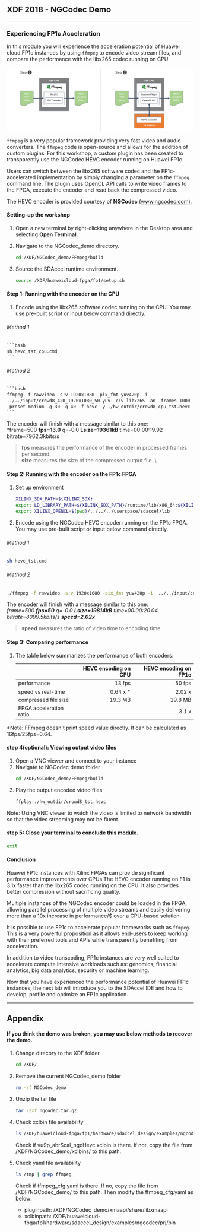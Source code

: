 
  <tr>
    <th width="100%" colspan="5"><h2>XDF 2018 - NGCodec Demo</h2></th>
  </tr>

---------------------------------------

### Experiencing FP1c Acceleration

In this module you will experience the acceleration potential of Huawei cloud FP1c instances by using ```ffmpeg``` to encode video stream files, and compare the performance with the libx265 codec running on CPU.

![](images/ffmpeg_lab.png)

```ffmpeg``` is a very popular framework providing very fast video and audio converters. The ```ffmpeg``` code is open-source and allows for the addition of custom plugins. For this workshop, a custom plugin has been created to transparently use the NGCodec HEVC encoder running on Huawei FP1c.  

Users can switch between the libx265 software codec and the FP1c-accelerated implementation by simply changing a parameter on the ```ffmpeg``` command line. The plugin uses OpenCL API calls to write video frames to the FPGA, execute the encoder and read back the compressed video.

The HEVC encoder is provided courtesy of **NGCodec** [(www.ngcodec.com)](www.ngcodec.com).

#### Setting-up the workshop

1. Open a new terminal by right-clicking anywhere in the Desktop area and selecting **Open Terminal**.
1. Navigate to the NGCodec_demo directory.
    ```bash
    cd /XDF/NGCodec_demo/FFmpeg/build
    ```

1. Source the SDAccel runtime environment.
    ```bash
    source /XDF/huaweicloud-fpga/fp1/setup.sh
    ```

#### Step 1: Running with the encoder on the CPU

1. Encode using the libx265 software codec running on the CPU. You may use pre-built script or input below command directly.

###### Method 1
    ```bash
    sh hevc_tst_cpu.cmd
    ```
###### Method 2
    ```bash
    ffmpeg -f rawvideo -s:v 1920x1080 -pix_fmt yuv420p -i  ../../input/crowd8_420_1920x1080_50.yuv -c:v libx265 -an -frames 1000 -preset medium -g 30 -q 40 -f hevc -y ./hw_outdir/crowd8_cpu_tst.hevc
    ```
The encoder will finish with a message similar to this one: \
*frame=500 **fps=13.0** q=-0.0 **Lsize=19361kB** time=00:00:19.92 bitrate=7962.3kbits/s  
> **fps** measures the performance of the encoder in processed frames per second. \
**size** measures the size of the compressed output file. \



#### Step 2: Running with the encoder on the FP1c FPGA

1. Set up environment
   ```bash
   XILINX_SDX_PATH=${XILINX_SDX}
   export LD_LIBRARY_PATH=${XILINX_SDX_PATH}/runtime/lib/x86_64:${XILINX_SDX_PATH}/lib/lnx64.o/Default:${XILINX_SDX_PATH}/lib/lnx64.o:$(pwd)/../../xmaapi/lib
   export XILINX_OPENCL=$(pwd)/../../../userspace/sdaccel/lib
   ```

1. Encode using the NGCodec HEVC encoder running on the FP1c FPGA. You may use pre-built script or input below command directly.

###### Method 1
  ```bash
  sh hevc_tst.cmd
  ```

###### Method 2
  ```bash
  ./ffmpeg -f rawvideo -s:v 1920x1080 -pix_fmt yuv420p -i  ../../input/crowd8_420_1920x1080_50.yuv -c:v NGC265 -an -frames 1000 -psnr -g 30 -global_quality 40 -f hevc -y ./hw_outdir/crowd8_tst.hevc
  ```
The encoder will finish with a message similar to this one: \
*frame=500 **fps=50** q=-0.0 **Lsize=19814kB** time=00:00:20.04 bitrate=8099.5kbits/s **speed=2.02x***
> **speed** measures the ratio of video time to encoding time.


#### Step 3: Comparing performance

1. The table below summarizes the performance of both encoders:

    |                           | HEVC encoding on CPU | HEVC encoding on FP1c  |
    | :------------------------ |-------------:| -------:|
    | performance               | 13 fps        | 50 fps  |
    | speed vs real-time        | 0.64 x *      | 2.02 x  |
    | compressed file size      | 19.3 MB      | 19.8 MB |
    | FPGA acceleration ratio   |               | 3.1 x|     

*Note: FFmpeg doesn't print speed value directly. It can be calculated as 16fps/25fps=0.64.

#### step 4(optional): Viewing output video files

1. Open a VNC viewer and connect to your instance
2. Navigate to NGCodec demo folder
    ```bash
    cd /XDF/NGCodec_demo/FFmpeg/build
    ```
3. Play the output encoded video files
    ```bash
    ffplay ./hw_outdir/crowd8_tst.hevc
    ```

Note: Using VNC viewer to watch the video is limited to network bandwidth so that the video streaming may not be fluent.

#### step 5: Close your terminal to conclude this module.
   ```bash
   exit
   ```

#### Conclusion

Huawei FP1c instances with Xilinx FPGAs can provide significant performance improvements over CPUs.The HEVC encoder running on F1 is 3.1x faster than the libx265 codec running on the CPU. It also provides better compression without sacrificing quality.

Multiple instances of the NGCodec encoder could be loaded in the FPGA, allowing parallel processing of multiple video streams and easily delivering more than a 10x increase in performance/$ over a CPU-based solution.

It is possible to use FP1c to accelerate popular frameworks such as ```ffmpeg```. This is a very powerful proposition as it allows end-users to keep working with their preferred tools and APIs while transparently benefiting from acceleration.

In addition to video transcoding, FP1c instances are very well suited to accelerate compute intensive workloads such as: genomics, financial analytics, big data analytics, security or machine learning.

Now that you have experienced the performance potential of Huawei FP1c instances, the next lab will introduce you to the SDAccel IDE and how to develop, profile and optimize an FP1c application.

--------------------------------------

## Appendix

#### If you think the demo was broken, you may use below methods to recover the demo.

1. Change direcory to the XDF folder
   ```bash
   cd /XDF/
   ```

2. Remove the current NGCodec_demo folder
   ```bash
   rm -rf NGCodec_demo
   ```

3. Unzip the tar file
   ```bash
   tar -zxf ngcodec.tar.gz
   ```

4. Check xclbin file availability
   ```bash
   ls /XDF/huaweicloud-fpga/fp1/hardware/sdaccel_design/examples/ngcodec/prj/bin
   ```

   Check if vu9p_abrScal_ngcHevc.xclbin is there. If not, copy the file from /XDF/NGCodec_demo/xclbins/ to this path.

5. Check yaml file availability
   ```bash
   ls /tmp | grep ffmpeg
   ```

   Check if ffmpeg_cfg.yaml is there. If no, copy the file from /XDF/NGCodec_demo/ to this path. Then modify the ffmpeg_cfg.yaml as below:

   - pluginpath: /XDF/NGCodec_demo/xmaapi/share/libxmaapi
   - xclbinpath: /XDF/huaweicloud-fpga/fp1/hardware/sdaccel_design/examples/ngcodec/prj/bin
